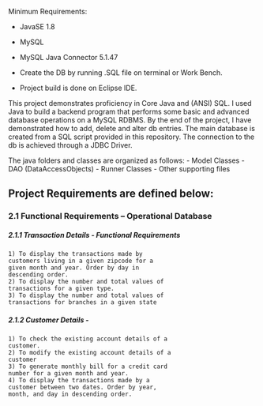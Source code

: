 Minimum Requirements:

- JavaSE 1.8

- MySQL

- MySQL Java Connector 5.1.47

- Create the DB by running .SQL file on terminal or Work Bench.

- Project build is done on Eclipse IDE.

	
This project demonstrates proficiency in Core Java and (ANSI) SQL. I used Java to build a backend program that performs some basic and advanced database operations on a MySQL RDBMS. By the end of the project, 
I have demonstrated how to add, delete and alter db entries. The main database is created from a SQL script provided in this repository. The connection to the db is achieved through a JDBC Driver.

The java folders and classes are organized as follows:
	- Model Classes
	- DAO (DataAccessObjects)
	- Runner Classes
	- Other supporting files


## Project Requirements are defined below:

### 2.1 Functional Requirements – Operational Database

##### 2.1.1 Transaction Details - Functional Requirements

	1) To display the transactions made by
	customers living in a given zipcode for a
	given month and year. Order by day in
	descending order.
	2) To display the number and total values of
	transactions for a given type.
	3) To display the number and total values of
	transactions for branches in a given state

##### 2.1.2 Customer Details  - 
	
	1) To check the existing account details of a
	customer.
	2) To modify the existing account details of a
	customer
	3) To generate monthly bill for a credit card
	number for a given month and year.
	4) To display the transactions made by a
	customer between two dates. Order by year,
	month, and day in descending order.